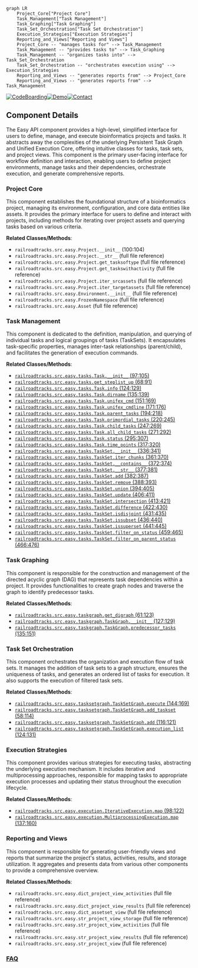 ```mermaid
graph LR
    Project_Core["Project Core"]
    Task_Management["Task Management"]
    Task_Graphing["Task Graphing"]
    Task_Set_Orchestration["Task Set Orchestration"]
    Execution_Strategies["Execution Strategies"]
    Reporting_and_Views["Reporting and Views"]
    Project_Core -- "manages tasks for" --> Task_Management
    Task_Management -- "provides tasks to" --> Task_Graphing
    Task_Management -- "organizes tasks into" --> Task_Set_Orchestration
    Task_Set_Orchestration -- "orchestrates execution using" --> Execution_Strategies
    Reporting_and_Views -- "generates reports from" --> Project_Core
    Reporting_and_Views -- "generates reports from" --> Task_Management
```
[![CodeBoarding](https://img.shields.io/badge/Generated%20by-CodeBoarding-9cf?style=flat-square)](https://github.com/CodeBoarding/GeneratedOnBoardings)[![Demo](https://img.shields.io/badge/Try%20our-Demo-blue?style=flat-square)](https://www.codeboarding.org/demo)[![Contact](https://img.shields.io/badge/Contact%20us%20-%20contact@codeboarding.org-lightgrey?style=flat-square)](mailto:contact@codeboarding.org)

## Component Details

The Easy API component provides a high-level, simplified interface for users to define, manage, and execute bioinformatics projects and tasks. It abstracts away the complexities of the underlying Persistent Task Graph and Unified Execution Core, offering intuitive classes for tasks, task sets, and project views. This component is the primary user-facing interface for workflow definition and interaction, enabling users to define project environments, manage tasks and their dependencies, orchestrate execution, and generate comprehensive reports.

### Project Core
This component establishes the foundational structure of a bioinformatics project, managing its environment, configuration, and core data entities like assets. It provides the primary interface for users to define and interact with projects, including methods for iterating over project assets and querying tasks based on various criteria.


**Related Classes/Methods**:

- `railroadtracks.src.easy.Project.__init__` (100:104)
- `railroadtracks.src.easy.Project.__str__` (full file reference)
- `railroadtracks.src.easy.Project.get_tasksoftype` (full file reference)
- `railroadtracks.src.easy.Project.get_taskswithactivity` (full file reference)
- `railroadtracks.src.easy.Project.iter_srcassets` (full file reference)
- `railroadtracks.src.easy.Project.iter_targetassets` (full file reference)
- `railroadtracks.src.easy.Environment.__init__` (full file reference)
- `railroadtracks.src.easy.FrozenNamespace` (full file reference)
- `railroadtracks.src.easy.Asset` (full file reference)


### Task Management
This component is dedicated to the definition, manipulation, and querying of individual tasks and logical groupings of tasks (TaskSets). It encapsulates task-specific properties, manages inter-task relationships (parent/child), and facilitates the generation of execution commands.


**Related Classes/Methods**:

- <a href="https://github.com/Novartis/railroadtracks/blob/master/src/easy/tasks.py#L97-L105" target="_blank" rel="noopener noreferrer">`railroadtracks.src.easy.tasks.Task.__init__` (97:105)</a>
- <a href="https://github.com/Novartis/railroadtracks/blob/master/src/easy/tasks.py#L68-L91" target="_blank" rel="noopener noreferrer">`railroadtracks.src.easy.tasks.get_steplist_up` (68:91)</a>
- <a href="https://github.com/Novartis/railroadtracks/blob/master/src/easy/tasks.py#L124-L129" target="_blank" rel="noopener noreferrer">`railroadtracks.src.easy.tasks.Task.info` (124:129)</a>
- <a href="https://github.com/Novartis/railroadtracks/blob/master/src/easy/tasks.py#L135-L139" target="_blank" rel="noopener noreferrer">`railroadtracks.src.easy.tasks.Task.dirname` (135:139)</a>
- <a href="https://github.com/Novartis/railroadtracks/blob/master/src/easy/tasks.py#L151-L169" target="_blank" rel="noopener noreferrer">`railroadtracks.src.easy.tasks.Task.unifex_cmd` (151:169)</a>
- <a href="https://github.com/Novartis/railroadtracks/blob/master/src/easy/tasks.py#L171-L176" target="_blank" rel="noopener noreferrer">`railroadtracks.src.easy.tasks.Task.unifex_cmdline` (171:176)</a>
- <a href="https://github.com/Novartis/railroadtracks/blob/master/src/easy/tasks.py#L194-L218" target="_blank" rel="noopener noreferrer">`railroadtracks.src.easy.tasks.Task.parent_tasks` (194:218)</a>
- <a href="https://github.com/Novartis/railroadtracks/blob/master/src/easy/tasks.py#L220-L245" target="_blank" rel="noopener noreferrer">`railroadtracks.src.easy.tasks.Task.primordial_tasks` (220:245)</a>
- <a href="https://github.com/Novartis/railroadtracks/blob/master/src/easy/tasks.py#L247-L269" target="_blank" rel="noopener noreferrer">`railroadtracks.src.easy.tasks.Task.child_tasks` (247:269)</a>
- <a href="https://github.com/Novartis/railroadtracks/blob/master/src/easy/tasks.py#L271-L292" target="_blank" rel="noopener noreferrer">`railroadtracks.src.easy.tasks.Task.all_child_tasks` (271:292)</a>
- <a href="https://github.com/Novartis/railroadtracks/blob/master/src/easy/tasks.py#L295-L307" target="_blank" rel="noopener noreferrer">`railroadtracks.src.easy.tasks.Task.status` (295:307)</a>
- <a href="https://github.com/Novartis/railroadtracks/blob/master/src/easy/tasks.py#L317-L320" target="_blank" rel="noopener noreferrer">`railroadtracks.src.easy.tasks.Task.time_points` (317:320)</a>
- <a href="https://github.com/Novartis/railroadtracks/blob/master/src/easy/tasks.py#L336-L341" target="_blank" rel="noopener noreferrer">`railroadtracks.src.easy.tasks.TaskSet.__init__` (336:341)</a>
- <a href="https://github.com/Novartis/railroadtracks/blob/master/src/easy/tasks.py#L361-L370" target="_blank" rel="noopener noreferrer">`railroadtracks.src.easy.tasks.TaskSet.iter_chunks` (361:370)</a>
- <a href="https://github.com/Novartis/railroadtracks/blob/master/src/easy/tasks.py#L372-L374" target="_blank" rel="noopener noreferrer">`railroadtracks.src.easy.tasks.TaskSet.__contains__` (372:374)</a>
- <a href="https://github.com/Novartis/railroadtracks/blob/master/src/easy/tasks.py#L377-L381" target="_blank" rel="noopener noreferrer">`railroadtracks.src.easy.tasks.TaskSet.__str__` (377:381)</a>
- <a href="https://github.com/Novartis/railroadtracks/blob/master/src/easy/tasks.py#L382-L387" target="_blank" rel="noopener noreferrer">`railroadtracks.src.easy.tasks.TaskSet.add` (382:387)</a>
- <a href="https://github.com/Novartis/railroadtracks/blob/master/src/easy/tasks.py#L388-L393" target="_blank" rel="noopener noreferrer">`railroadtracks.src.easy.tasks.TaskSet.remove` (388:393)</a>
- <a href="https://github.com/Novartis/railroadtracks/blob/master/src/easy/tasks.py#L394-L405" target="_blank" rel="noopener noreferrer">`railroadtracks.src.easy.tasks.TaskSet.union` (394:405)</a>
- <a href="https://github.com/Novartis/railroadtracks/blob/master/src/easy/tasks.py#L406-L411" target="_blank" rel="noopener noreferrer">`railroadtracks.src.easy.tasks.TaskSet.update` (406:411)</a>
- <a href="https://github.com/Novartis/railroadtracks/blob/master/src/easy/tasks.py#L413-L421" target="_blank" rel="noopener noreferrer">`railroadtracks.src.easy.tasks.TaskSet.intersection` (413:421)</a>
- <a href="https://github.com/Novartis/railroadtracks/blob/master/src/easy/tasks.py#L422-L430" target="_blank" rel="noopener noreferrer">`railroadtracks.src.easy.tasks.TaskSet.difference` (422:430)</a>
- <a href="https://github.com/Novartis/railroadtracks/blob/master/src/easy/tasks.py#L431-L435" target="_blank" rel="noopener noreferrer">`railroadtracks.src.easy.tasks.TaskSet.isdisjoint` (431:435)</a>
- <a href="https://github.com/Novartis/railroadtracks/blob/master/src/easy/tasks.py#L436-L440" target="_blank" rel="noopener noreferrer">`railroadtracks.src.easy.tasks.TaskSet.issubset` (436:440)</a>
- <a href="https://github.com/Novartis/railroadtracks/blob/master/src/easy/tasks.py#L441-L445" target="_blank" rel="noopener noreferrer">`railroadtracks.src.easy.tasks.TaskSet.issuperset` (441:445)</a>
- <a href="https://github.com/Novartis/railroadtracks/blob/master/src/easy/tasks.py#L459-L465" target="_blank" rel="noopener noreferrer">`railroadtracks.src.easy.tasks.TaskSet.filter_on_status` (459:465)</a>
- <a href="https://github.com/Novartis/railroadtracks/blob/master/src/easy/tasks.py#L466-L476" target="_blank" rel="noopener noreferrer">`railroadtracks.src.easy.tasks.TaskSet.filter_on_parent_status` (466:476)</a>


### Task Graphing
This component is responsible for the construction and management of the directed acyclic graph (DAG) that represents task dependencies within a project. It provides functionalities to create graph nodes and traverse the graph to identify predecessor tasks.


**Related Classes/Methods**:

- <a href="https://github.com/Novartis/railroadtracks/blob/master/src/easy/taskgraph.py#L61-L123" target="_blank" rel="noopener noreferrer">`railroadtracks.src.easy.taskgraph.get_digraph` (61:123)</a>
- <a href="https://github.com/Novartis/railroadtracks/blob/master/src/easy/taskgraph.py#L127-L129" target="_blank" rel="noopener noreferrer">`railroadtracks.src.easy.taskgraph.TaskGraph.__init__` (127:129)</a>
- <a href="https://github.com/Novartis/railroadtracks/blob/master/src/easy/taskgraph.py#L135-L151" target="_blank" rel="noopener noreferrer">`railroadtracks.src.easy.taskgraph.TaskGraph.predecessor_tasks` (135:151)</a>


### Task Set Orchestration
This component orchestrates the organization and execution flow of task sets. It manages the addition of task sets to a graph structure, ensures the uniqueness of tasks, and generates an ordered list of tasks for execution. It also supports the execution of filtered task sets.


**Related Classes/Methods**:

- <a href="https://github.com/Novartis/railroadtracks/blob/master/src/easy/tasksetgraph.py#L144-L169" target="_blank" rel="noopener noreferrer">`railroadtracks.src.easy.tasksetgraph.TaskSetGraph.execute` (144:169)</a>
- <a href="https://github.com/Novartis/railroadtracks/blob/master/src/easy/tasksetgraph.py#L58-L114" target="_blank" rel="noopener noreferrer">`railroadtracks.src.easy.tasksetgraph.TaskSetGraph.add_taskset` (58:114)</a>
- <a href="https://github.com/Novartis/railroadtracks/blob/master/src/easy/tasksetgraph.py#L116-L121" target="_blank" rel="noopener noreferrer">`railroadtracks.src.easy.tasksetgraph.TaskSetGraph.add` (116:121)</a>
- <a href="https://github.com/Novartis/railroadtracks/blob/master/src/easy/tasksetgraph.py#L124-L131" target="_blank" rel="noopener noreferrer">`railroadtracks.src.easy.tasksetgraph.TaskSetGraph.execution_list` (124:131)</a>


### Execution Strategies
This component provides various strategies for executing tasks, abstracting the underlying execution mechanism. It includes iterative and multiprocessing approaches, responsible for mapping tasks to appropriate execution processes and updating their status throughout the execution lifecycle.


**Related Classes/Methods**:

- <a href="https://github.com/Novartis/railroadtracks/blob/master/src/easy/execution.py#L98-L122" target="_blank" rel="noopener noreferrer">`railroadtracks.src.easy.execution.IterativeExecution.map` (98:122)</a>
- <a href="https://github.com/Novartis/railroadtracks/blob/master/src/easy/execution.py#L137-L160" target="_blank" rel="noopener noreferrer">`railroadtracks.src.easy.execution.MultiprocessingExecution.map` (137:160)</a>


### Reporting and Views
This component is responsible for generating user-friendly views and reports that summarize the project's status, activities, results, and storage utilization. It aggregates and presents data from various other components to provide a comprehensive overview.


**Related Classes/Methods**:

- `railroadtracks.src.easy.dict_project_view_activities` (full file reference)
- `railroadtracks.src.easy.dict_project_view_results` (full file reference)
- `railroadtracks.src.easy.dict_assetset_view` (full file reference)
- `railroadtracks.src.easy.str_project_view_storage` (full file reference)
- `railroadtracks.src.easy.str_project_view_activities` (full file reference)
- `railroadtracks.src.easy.str_project_view_results` (full file reference)
- `railroadtracks.src.easy.str_project_view` (full file reference)




### [FAQ](https://github.com/CodeBoarding/GeneratedOnBoardings/tree/main?tab=readme-ov-file#faq)